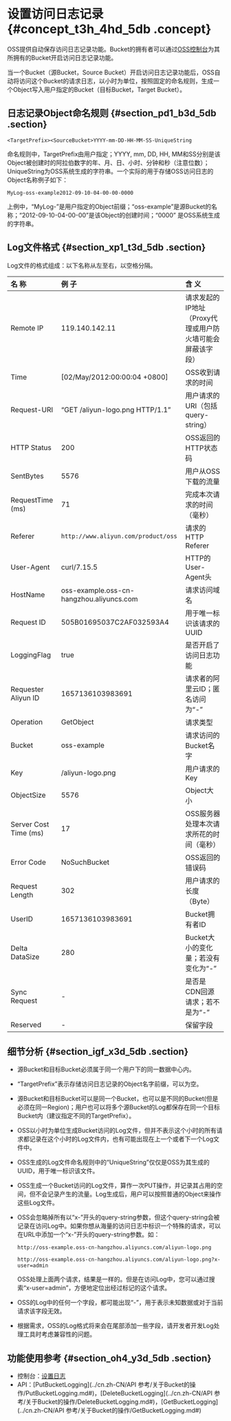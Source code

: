 # 设置访问日志记录 {#concept_t3h_4hd_5db .concept}

OSS提供自动保存访问日志记录功能。Bucket的拥有者可以通过[OSS控制台](https://oss.console.aliyun.com/)为其所拥有的Bucket开启访问日志记录功能。

当一个Bucket（源Bucket，Source Bucket）开启访问日志记录功能后，OSS自动将访问这个Bucket的请求日志，以小时为单位，按照固定的命名规则，生成一个Object写入用户指定的Bucket（目标Bucket，Target Bucket）。

## 日志记录Object命名规则 {#section_pd1_b3d_5db .section}

```
<TargetPrefix><SourceBucket>YYYY-mm-DD-HH-MM-SS-UniqueString
```

命名规则中，TargetPrefix由用户指定；YYYY, mm, DD, HH, MM和SS分别是该Object被创建时的阿拉伯数字的年、月、日、小时、分钟和秒（注意位数）；UniqueString为OSS系统生成的字符串。一个实际的用于存储OSS访问日志的Object名称例子如下：

```
MyLog-oss-example2012-09-10-04-00-00-0000
```

上例中，“MyLog-”是用户指定的Object前缀；“oss-example”是源Bucket的名称；“2012-09-10-04-00-00”是该Object的创建时间；“0000” 是OSS系统生成的字符串。

## Log文件格式 {#section_xp1_t3d_5db .section}

Log文件的格式组成：以下名称从左至右，以空格分隔。

|名 称|例 子|含 义|
|:--|:--|:--|
|Remote IP|119.140.142.11|请求发起的IP地址（Proxy代理或用户防火墙可能会屏蔽该字段）|
|Time|\[02/May/2012:00:00:04 +0800\]|OSS收到请求的时间|
|Request-URI|“GET /aliyun-logo.png HTTP/1.1”|用户请求的URI（包括query-string）|
|HTTP Status|200|OSS返回的HTTP状态码|
|SentBytes|5576|用户从OSS下载的流量|
|RequestTime \(ms\)|71|完成本次请求的时间（毫秒）|
|Referer|`http://www.aliyun.com/product/oss`|请求的HTTP Referer|
|User-Agent|curl/7.15.5|HTTP的User-Agent头|
|HostName|oss-example.oss-cn-hangzhou.aliyuncs.com|请求访问域名|
|Request ID|505B01695037C2AF032593A4|用于唯一标识该请求的UUID|
|LoggingFlag|true|是否开启了访问日志功能|
|Requester Aliyun ID|1657136103983691|请求者的阿里云ID；匿名访问为“-”|
|Operation|GetObject|请求类型|
|Bucket|oss-example|请求访问的Bucket名字|
|Key|/aliyun-logo.png|用户请求的Key|
|ObjectSize|5576|Object大小|
|Server Cost Time \(ms\)|17|OSS服务器处理本次请求所花的时间（毫秒）|
|Error Code|NoSuchBucket|OSS返回的错误码|
|Request Length|302|用户请求的长度（Byte）|
|UserID|1657136103983691|Bucket拥有者ID|
|Delta DataSize|280|Bucket大小的变化量；若没有变化为“-”|
|Sync Request|-|是否是CDN回源请求；若不是为“-”|
|Reserved|-|保留字段|

## 细节分析 {#section_igf_x3d_5db .section}

-   源Bucket和目标Bucket必须属于同一个用户下的同一数据中心内。
-   “TargetPrefix”表示存储访问日志记录的Object名字前缀，可以为空。
-   源Bucket和目标Bucket可以是同一个Bucket，也可以是不同的Bucket\(但是必须在同一Region\)；用户也可以将多个源Bucket的Log都保存在同一个目标Bucket内（建议指定不同的TargetPrefix）。
-   OSS以小时为单位生成Bucket访问的Log文件，但并不表示这个小时的所有请求都记录在这个小时的Log文件内，也有可能出现在上一个或者下一个Log文件中。
-   OSS生成的Log文件命名规则中的“UniqueString”仅仅是OSS为其生成的UUID，用于唯一标识该文件。
-   OSS生成一个Bucket访问的Log文件，算作一次PUT操作，并记录其占用的空间，但不会记录产生的流量。Log生成后，用户可以按照普通的Object来操作这些Log文件。
-   OSS会忽略掉所有以“x-”开头的query-string参数，但这个query-string会被记录在访问Log中。如果你想从海量的访问日志中标识一个特殊的请求，可以在URL中添加一个“x-”开头的query-string参数。如：

    `http://oss-example.oss-cn-hangzhou.aliyuncs.com/aliyun-logo.png`

    `http://oss-example.oss-cn-hangzhou.aliyuncs.com/aliyun-logo.png?x-user=admin`

    OSS处理上面两个请求，结果是一样的。但是在访问Log中，您可以通过搜索“x-user=admin”，方便地定位出经过标记的这个请求。

-   OSS的Log中的任何一个字段，都可能出现“-”，用于表示未知数据或对于当前请求该字段无效。
-   根据需求，OSS的Log格式将来会在尾部添加一些字段，请开发者开发Log处理工具时考虑兼容性的问题。

## 功能使用参考 {#section_oh4_y3d_5db .section}

-   控制台：[设置日志](../cn.zh-CN/控制台用户指南/管理存储空间/设置日志.md#)
-   API：[PutBucketLogging](../cn.zh-CN/API 参考/关于Bucket的操作/PutBucketLogging.md#)，[DeleteBucketLogging](../cn.zh-CN/API 参考/关于Bucket的操作/DeleteBucketLogging.md#)，[GetBucketLogging](../cn.zh-CN/API 参考/关于Bucket的操作/GetBucketLogging.md#)

